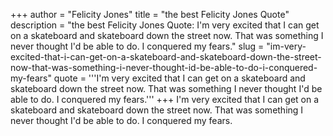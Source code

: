 +++
author = "Felicity Jones"
title = "the best Felicity Jones Quote"
description = "the best Felicity Jones Quote: I'm very excited that I can get on a skateboard and skateboard down the street now. That was something I never thought I'd be able to do. I conquered my fears."
slug = "im-very-excited-that-i-can-get-on-a-skateboard-and-skateboard-down-the-street-now-that-was-something-i-never-thought-id-be-able-to-do-i-conquered-my-fears"
quote = '''I'm very excited that I can get on a skateboard and skateboard down the street now. That was something I never thought I'd be able to do. I conquered my fears.'''
+++
I'm very excited that I can get on a skateboard and skateboard down the street now. That was something I never thought I'd be able to do. I conquered my fears.
